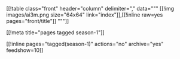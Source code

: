 [[!table class="front" header="column" delimiter="," data="""
[[!img images/ai3m.png size="64x64" link="index"]],[[!inline raw=yes pages="front/title"]]
"""]]

[[!meta title="pages tagged season-1"]]

[[!inline pages="tagged(season-1)" actions="no" archive="yes"
feedshow=10]]
